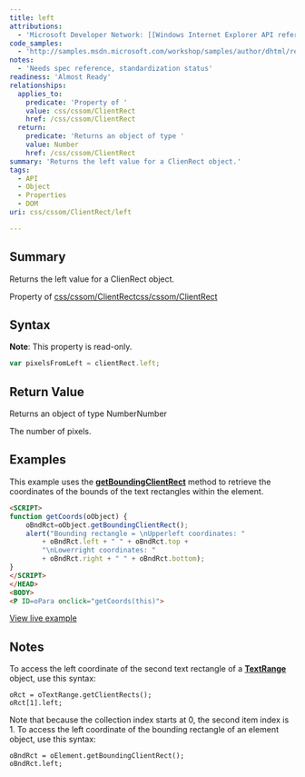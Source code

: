```yaml
---
title: left
attributions:
  - 'Microsoft Developer Network: [[Windows Internet Explorer API reference](http://msdn.microsoft.com/en-us/library/ie/hh828809%28v=vs.85%29.aspx) Article]'
code_samples:
  - 'http://samples.msdn.microsoft.com/workshop/samples/author/dhtml/refs/rectangles.htm'
notes:
  - 'Needs spec reference, standardization status'
readiness: 'Almost Ready'
relationships:
  applies_to:
    predicate: 'Property of '
    value: css/cssom/ClientRect
    href: /css/cssom/ClientRect
  return:
    predicate: 'Returns an object of type '
    value: Number
    href: /css/cssom/ClientRect
summary: 'Returns the left value for a ClienRect object.'
tags:
  - API
  - Object
  - Properties
  - DOM
uri: css/cssom/ClientRect/left

---
```

## <span>Summary</span>

Returns the left value for a ClienRect object.

Property of [css/cssom/ClientRect](/css/cssom/ClientRect)[css/cssom/ClientRect](/css/cssom/ClientRect)

## <span>Syntax</span>

**Note**: This property is read-only.

``` js
var pixelsFromLeft = clientRect.left;
```

## <span>Return Value</span>

Returns an object of type NumberNumber

The number of pixels.

## <span>Examples</span>

This example uses the [**getBoundingClientRect**](/dom/HTMLElement/getBoundingClientRect) method to retrieve the coordinates of the bounds of the text rectangles within the element.

``` html
<SCRIPT>
function getCoords(oObject) {
    oBndRct=oObject.getBoundingClientRect();
    alert("Bounding rectangle = \nUpperleft coordinates: "
        + oBndRct.left + " " + oBndRct.top +
        "\nLowerright coordinates: "
        + oBndRct.right + " " + oBndRct.bottom);
}
</SCRIPT>
</HEAD>
<BODY>
<P ID=oPara onclick="getCoords(this)">
```

[View live example](http://samples.msdn.microsoft.com/workshop/samples/author/dhtml/refs/rectangles.htm)

## <span>Notes</span>

To access the left coordinate of the second text rectangle of a [**TextRange**](/dom/TextRange) object, use this syntax:

    oRct = oTextRange.getClientRects();
    oRct[1].left;

Note that because the collection index starts at 0, the second item index is 1. To access the left coordinate of the bounding rectangle of an element object, use this syntax:

    oBndRct = oElement.getBoundingClientRect();
    oBndRct.left;